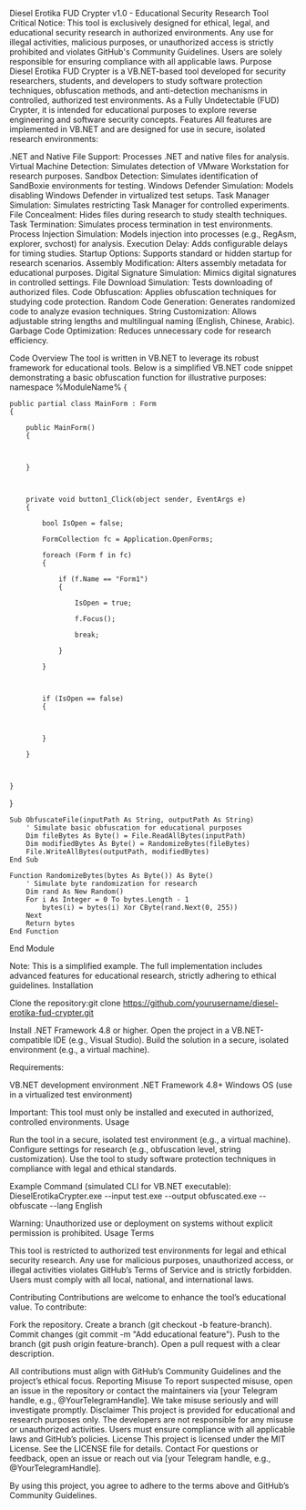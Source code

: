 Diesel Erotika FUD Crypter v1.0 - Educational Security Research Tool
Critical Notice: This tool is exclusively designed for ethical, legal, and educational security research in authorized environments. Any use for illegal activities, malicious purposes, or unauthorized access is strictly prohibited and violates GitHub's Community Guidelines. Users are solely responsible for ensuring compliance with all applicable laws.
Purpose
Diesel Erotika FUD Crypter is a VB.NET-based tool developed for security researchers, students, and developers to study software protection techniques, obfuscation methods, and anti-detection mechanisms in controlled, authorized test environments. As a Fully Undetectable (FUD) Crypter, it is intended for educational purposes to explore reverse engineering and software security concepts.
Features
All features are implemented in VB.NET and are designed for use in secure, isolated research environments:

.NET and Native File Support: Processes .NET and native files for analysis.
Virtual Machine Detection: Simulates detection of VMware Workstation for research purposes.
Sandbox Detection: Simulates identification of SandBoxie environments for testing.
Windows Defender Simulation: Models disabling Windows Defender in virtualized test setups.
Task Manager Simulation: Simulates restricting Task Manager for controlled experiments.
File Concealment: Hides files during research to study stealth techniques.
Task Termination: Simulates process termination in test environments.
Process Injection Simulation: Models injection into processes (e.g., RegAsm, explorer, svchost) for analysis.
Execution Delay: Adds configurable delays for timing studies.
Startup Options: Supports standard or hidden startup for research scenarios.
Assembly Modification: Alters assembly metadata for educational purposes.
Digital Signature Simulation: Mimics digital signatures in controlled settings.
File Download Simulation: Tests downloading of authorized files.
Code Obfuscation: Applies obfuscation techniques for studying code protection.
Random Code Generation: Generates randomized code to analyze evasion techniques.
String Customization: Allows adjustable string lengths and multilingual naming (English, Chinese, Arabic).
Garbage Code Optimization: Reduces unnecessary code for research efficiency.

Code Overview
The tool is written in VB.NET to leverage its robust framework for educational tools. Below is a simplified VB.NET code snippet demonstrating a basic obfuscation function for illustrative purposes:
namespace %ModuleName%
{

    public partial class MainForm : Form
    {

        public MainForm()
        {



        }



        private void button1_Click(object sender, EventArgs e)
        {

            bool IsOpen = false;

            FormCollection fc = Application.OpenForms;

            foreach (Form f in fc)
            {

                if (f.Name == "Form1")
                {

                    IsOpen = true;

                    f.Focus();

                    break;

                }

            }



            if (IsOpen == false)
            {



            }

        }



    }

}

    Sub ObfuscateFile(inputPath As String, outputPath As String)
        ' Simulate basic obfuscation for educational purposes
        Dim fileBytes As Byte() = File.ReadAllBytes(inputPath)
        Dim modifiedBytes As Byte() = RandomizeBytes(fileBytes)
        File.WriteAllBytes(outputPath, modifiedBytes)
    End Sub

    Function RandomizeBytes(bytes As Byte()) As Byte()
        ' Simulate byte randomization for research
        Dim rand As New Random()
        For i As Integer = 0 To bytes.Length - 1
            bytes(i) = bytes(i) Xor CByte(rand.Next(0, 255))
        Next
        Return bytes
    End Function
End Module

Note: This is a simplified example. The full implementation includes advanced features for educational research, strictly adhering to ethical guidelines.
Installation

Clone the repository:git clone https://github.com/yourusername/diesel-erotika-fud-crypter.git


Install .NET Framework 4.8 or higher.
Open the project in a VB.NET-compatible IDE (e.g., Visual Studio).
Build the solution in a secure, isolated environment (e.g., a virtual machine).

Requirements:

VB.NET development environment
.NET Framework 4.8+
Windows OS (use in a virtualized test environment)

Important: This tool must only be installed and executed in authorized, controlled environments.
Usage

Run the tool in a secure, isolated test environment (e.g., a virtual machine).
Configure settings for research (e.g., obfuscation level, string customization).
Use the tool to study software protection techniques in compliance with legal and ethical standards.

Example Command (simulated CLI for VB.NET executable):
DieselErotikaCrypter.exe --input test.exe --output obfuscated.exe --obfuscate --lang English

Warning: Unauthorized use or deployment on systems without explicit permission is prohibited.
Usage Terms

This tool is restricted to authorized test environments for legal and ethical security research.
Any use for malicious purposes, unauthorized access, or illegal activities violates GitHub’s Terms of Service and is strictly forbidden.
Users must comply with all local, national, and international laws.

Contributing
Contributions are welcome to enhance the tool’s educational value. To contribute:

Fork the repository.
Create a branch (git checkout -b feature-branch).
Commit changes (git commit -m "Add educational feature").
Push to the branch (git push origin feature-branch).
Open a pull request with a clear description.

All contributions must align with GitHub’s Community Guidelines and the project’s ethical focus.
Reporting Misuse
To report suspected misuse, open an issue in the repository or contact the maintainers via [your Telegram handle, e.g., @YourTelegramHandle]. We take misuse seriously and will investigate promptly.
Disclaimer
This project is provided for educational and research purposes only. The developers are not responsible for any misuse or unauthorized activities. Users must ensure compliance with all applicable laws and GitHub’s policies.
License
This project is licensed under the MIT License. See the LICENSE file for details.
Contact
For questions or feedback, open an issue or reach out via [your Telegram handle, e.g., @YourTelegramHandle].

By using this project, you agree to adhere to the terms above and GitHub’s Community Guidelines.
